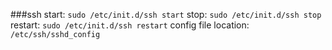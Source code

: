 ###ssh
start: `sudo /etc/init.d/ssh start`
stop:  `sudo /etc/init.d/ssh stop`
restart: `sudo /etc/init.d/ssh restart`
config file location: `/etc/ssh/sshd_config`

